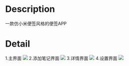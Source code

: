 # Description
  一款仿小米便签风格的便签APP
# Detail
  1.主界面
  ![](https://guiyujin.com/usr/uploads/2021/04/1631617434.jpg)
  2.添加笔记界面
  ![](https://guiyujin.com/usr/uploads/2021/04/3412195964.jpg)
  3.详情界面
  ![](https://guiyujin.com/usr/uploads/2021/04/169054087.jpg)
  4.设置界面
  ![](https://guiyujin.com/usr/uploads/2021/04/3466492365.jpg)
